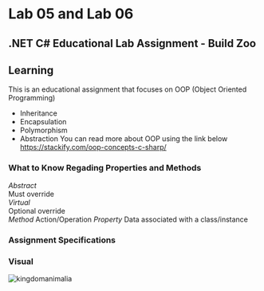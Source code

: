 # Lab 05 and Lab 06
## .NET C# Educational Lab Assignment - Build Zoo

## Learning
This is an educational assignment that focuses on OOP (Object Oriented Programming) 
- Inheritance
- Encapsulation
- Polymorphism
- Abstraction
You can read more about OOP using the link below </br>
https://stackify.com/oop-concepts-c-sharp/ </br>

### What to Know Regading Properties and Methods
_Abstract_ </br>
Must override </br>
_Virtual_ </br>
Optional override </br>
_Method_
Action/Operation
_Property_
Data associated with a class/instance

### Assignment Specifications


### Visual
![kingdomanimalia](https://user-images.githubusercontent.com/39015829/47074729-da7e6a80-d1af-11e8-81a7-f7b43cec1837.jpg)
